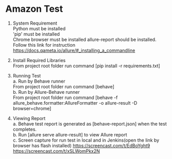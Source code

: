 # Amazon Test
1. System Requirement  
Python must be installed  
'pip' must be installed  
Chrome browser must be installed
allure-report should be installed. Follow this link for instruction https://docs.qameta.io/allure/#_installing_a_commandline  
  
  
2. Install Required Libraries  
From project root folder run command [pip install -r requirements.txt]   

3. Running Test  
a. Run by Behave runner  
From project root folder run command [behave]  
b. Run by Allure-Behave runner  
From project root folder run command [behave -f allure_behave.formatter:AllureFormatter -o allure-result -D browser=chrome]    

4. Viewing Report  
a. Behave test report is generated as [behave-report.json] when the test completes.  
b. Run [allure serve allure-result] to view Allure report  
c. Screen capture for run test in local and in Jenkins(open the link by browser has flash installed) 
https://screencast.com/t/EdBoYght9  
https://screencast.com/t/xSLWomPkx2N